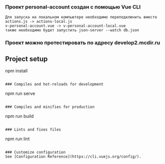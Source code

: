 
### Проект personal-account  создан с помощью Vue CLI
```
Для запуска на локальном компьютере необходимо переподключить вместо 
actions.js -> actions-local.js
v-personal-account.vue -> v-personal-account-local.vue
также необходимо будет запустить json-server --watch db.json 
```

### Проект можно протестировать по адресу develop2.mcdir.ru

## Project setup

npm install
```

### Compiles and hot-reloads for development
```
npm run serve
```

### Compiles and minifies for production
```
npm run build
```

### Lints and fixes files
```
npm run lint
```

### Customize configuration
See [Configuration Reference](https://cli.vuejs.org/config/).
